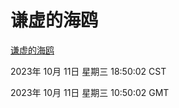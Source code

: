# 谦虚的海鸥
[谦虚的海鸥](http://219.139.196.251:56308/qxdho/course/base/hotlink/index.php)

2023年 10月 11日 星期三 18:50:02 CST

2023年 10月 11日 星期三 10:50:02 GMT
